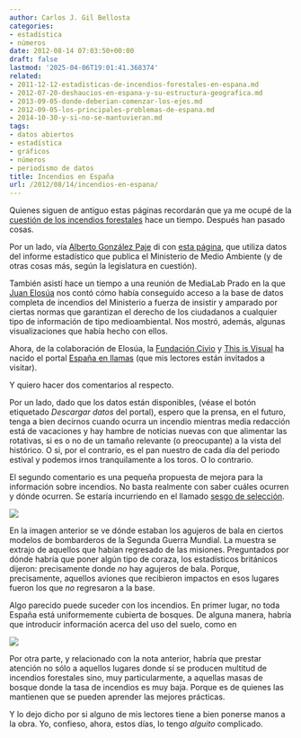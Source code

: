 ```yaml
---
author: Carlos J. Gil Bellosta
categories:
- estadística
- números
date: 2012-08-14 07:03:50+00:00
draft: false
lastmod: '2025-04-06T19:01:41.368374'
related:
- 2011-12-12-estadisticas-de-incendios-forestales-en-espana.md
- 2012-07-20-deshaucios-en-espana-y-su-estructura-geografica.md
- 2013-09-05-donde-deberian-comenzar-los-ejes.md
- 2012-09-05-los-principales-problemas-de-espana.md
- 2014-10-30-y-si-no-se-mantuvieran.md
tags:
- datos abiertos
- estadística
- gráficos
- números
- periodismo de datos
title: Incendios en España
url: /2012/08/14/incendios-en-espana/
---
```


Quienes siguen de antiguo estas páginas recordarán que ya me ocupé de la [cuestión de los incendios forestales](https://datanalytics.com/2011/12/12/estadisticas-de-incendios-forestales-en-espana/) hace un tiempo. Después han pasado cosas.

Por un lado, vía [Alberto González Paje](http://www.ekonlab.com/) di con [esta página](http://www.ekonlab.com/?p=352), que utiliza datos del informe estadístico que publica el Ministerio de Medio Ambiente (y de otras cosas más, según la legislatura en cuestión).

También asistí hace un tiempo a una reunión de MediaLab Prado en la que [Juan Elosúa](http://www.linkedin.com/pub/juan-elosua/b/274/689) nos contó cómo había conseguido acceso a la base de datos completa de incendios del Ministerio a fuerza de insistir y amparado por ciertas normas que garantizan el derecho de los ciudadanos a cualquier tipo de información de tipo medioambiental. Nos mostró, además, algunas visualizaciones que había hecho con ellos.

Ahora, de la colaboración de Elosúa, la [Fundación Civio](http://www.civio.es/) y [This is Visual](http://thisisvisual.info/) ha nacido el portal [España en llamas](http://www.espanaenllamas.es/) (que mis lectores están invitados a visitar).

Y quiero hacer dos comentarios al respecto.

Por un lado, dado que los datos están disponibles, (véase el botón etiquetado _Descargar datos_ del portal), espero que la prensa, en el futuro, tenga a bien decirnos cuando ocurra un incendio mientras media redacción está de vacaciones y hay hambre de noticias nuevas con que alimentar las rotativas, si es o no de un tamaño relevante (o preocupante) a la vista del histórico. O si, por el contrario, es el pan nuestro de cada día del periodo estival y podemos irnos tranquilamente a los toros. O lo contrario.

El segundo comentario es una pequeña propuesta de mejora para la información sobre incendios. No basta realmente con saber cuáles ocurren y dónde ocurren. Se estaría incurriendo en el llamado [sesgo de selección](http://tywkiwdbi.blogspot.com.es/2011/09/importance-of-selection-bias-in.html).

[![](/wp-uploads/2012/08/plane-bullet-holes.jpg)
](/wp-uploads/2012/08/plane-bullet-holes.jpg)

En la imagen anterior se ve dónde estaban los agujeros de bala en ciertos modelos de bombarderos de la Segunda Guerra Mundial. La muestra se extrajo de aquellos que habían regresado de las misiones. Preguntados por dónde habría que poner algún tipo de coraza, los estadísticos británicos dijeron: precisamente donde _no_ hay agujeros de bala. Porque, precisamente, aquellos aviones que recibieron impactos en esos lugares fueron los que _no_ regresaron a la base.

Algo parecido puede suceder con los incendios. En primer lugar, no toda España está uniformemente cubierta de bosques. De alguna manera, habría que introducir información acerca del uso del suelo, como en

[![](/wp-uploads/2012/08/uso_suelo_espana.png#center)
](/wp-uploads/2012/08/uso_suelo_espana.png#center)

Por otra parte, y relacionado con la nota anterior, habría que prestar atención no sólo a aquellos lugares donde sí se producen multitud de incendios forestales sino, muy particularmente, a aquellas masas de bosque donde la tasa de incendios es muy baja. Porque es de quienes las mantienen que se pueden aprender las mejores prácticas.

Y lo dejo dicho por si alguno de mis lectores tiene a bien ponerse manos a la obra. Yo, confieso, ahora, estos días, lo tengo _alguito_ complicado.